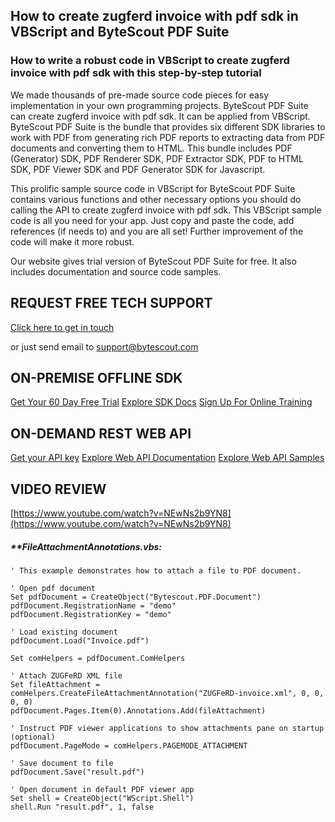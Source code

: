 ## How to create zugferd invoice with pdf sdk in VBScript and ByteScout PDF Suite

### How to write a robust code in VBScript to create zugferd invoice with pdf sdk with this step-by-step tutorial

We made thousands of pre-made source code pieces for easy implementation in your own programming projects. ByteScout PDF Suite can create zugferd invoice with pdf sdk. It can be applied from VBScript. ByteScout PDF Suite is the bundle that provides six different SDK libraries to work with PDF from generating rich PDF reports to extracting data from PDF documents and converting them to HTML. This bundle includes PDF (Generator) SDK, PDF Renderer SDK, PDF Extractor SDK, PDF to HTML SDK, PDF Viewer SDK and PDF Generator SDK for Javascript.

This prolific sample source code in VBScript for ByteScout PDF Suite contains various functions and other necessary options you should do calling the API to create zugferd invoice with pdf sdk. This VBScript sample code is all you need for your app. Just copy and paste the code, add references (if needs to) and you are all set! Further improvement of the code will make it more robust.

Our website gives trial version of ByteScout PDF Suite for free. It also includes documentation and source code samples.

## REQUEST FREE TECH SUPPORT

[Click here to get in touch](https://bytescout.zendesk.com/hc/en-us/requests/new?subject=ByteScout%20PDF%20Suite%20Question)

or just send email to [support@bytescout.com](mailto:support@bytescout.com?subject=ByteScout%20PDF%20Suite%20Question) 

## ON-PREMISE OFFLINE SDK 

[Get Your 60 Day Free Trial](https://bytescout.com/download/web-installer?utm_source=github-readme)
[Explore SDK Docs](https://bytescout.com/documentation/index.html?utm_source=github-readme)
[Sign Up For Online Training](https://academy.bytescout.com/)


## ON-DEMAND REST WEB API

[Get your API key](https://pdf.co/documentation/api?utm_source=github-readme)
[Explore Web API Documentation](https://pdf.co/documentation/api?utm_source=github-readme)
[Explore Web API Samples](https://github.com/bytescout/ByteScout-SDK-SourceCode/tree/master/PDF.co%20Web%20API)

## VIDEO REVIEW

[https://www.youtube.com/watch?v=NEwNs2b9YN8](https://www.youtube.com/watch?v=NEwNs2b9YN8)




<!-- code block begin -->

##### ****FileAttachmentAnnotations.vbs:**
    
```
' This example demonstrates how to attach a file to PDF document.

' Open pdf document
Set pdfDocument = CreateObject("Bytescout.PDF.Document")
pdfDocument.RegistrationName = "demo"
pdfDocument.RegistrationKey = "demo"

' Load existing document
pdfDocument.Load("Invoice.pdf")

Set comHelpers = pdfDocument.ComHelpers

' Attach ZUGFeRD XML file
Set fileAttachment = comHelpers.CreateFileAttachmentAnnotation("ZUGFeRD-invoice.xml", 0, 0, 0, 0)
pdfDocument.Pages.Item(0).Annotations.Add(fileAttachment)

' Instruct PDF viewer applications to show attachments pane on startup (optional)
pdfDocument.PageMode = comHelpers.PAGEMODE_ATTACHMENT

' Save document to file
pdfDocument.Save("result.pdf")

' Open document in default PDF viewer app
Set shell = CreateObject("WScript.Shell")
shell.Run "result.pdf", 1, false
```

<!-- code block end -->